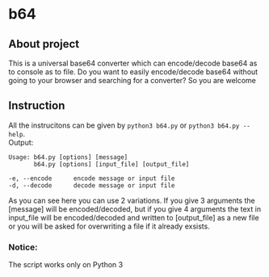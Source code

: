 # b64

## About project
This is a universal base64 converter which can encode/decode base64 as to console as to file. Do you want to easily encode/decode base64 without going to your browser and searching for a converter? So you are welcome  

## Instruction
All the instrucitons can be given by ```python3 b64.py``` or ```python3 b64.py --help```.  
Output:  
```
Usage: b64.py [options] [message]
       b64.py [options] [input_file] [output_file]

-e, --encode      encode message or input file
-d, --decode      decode message or input file
```  
As you can see here you can use 2 variations. If you give 3 arguments the [message] will be encoded/decoded, but if you give 4 arguments the text in input_file will be encoded/decoded and written to [output_file] as a new file or you will be asked for overwriting a file if it already exsists.  
### Notice:
The script works only on Python 3



